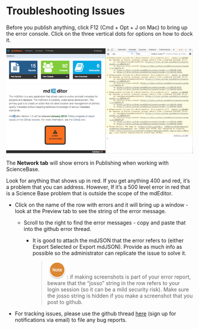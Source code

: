 # Troubleshooting Issues

Before you publish anything, click F12 \(Cmd + Opt + J on Mac\) to bring up the error console. Click on the three vertical dots for options on how to dock it.

![](/assets/ErrorCScreenshot.png)

The **Network tab** will show errors in Publishing when working with ScienceBase.

Look for anything that shows up in red. If you get anything 400 and red, it’s a problem that you can address. However, If it’s a 500 level error in red that is a Science Base problem that is outside the scope of the mdEditor.

* Click on the name of the row with errors and it will bring up a window - look at the Preview tab to see the string of the error message.

  * Scroll to the right to find the error messages - copy and paste that into the github error thread.

    * It is good to attach the mdJSON that the error refers to \(either Export Selected or Export mdJSON\). Provide as much info as possible so the administrator can replicate the issue to solve it.

      > ![](/assets/NoteSmall.png): if making screenshots is part of your error report, beware that the “josso” string in the row refers to your login session \(so it can be a mild security risk\). Make sure the josso string is hidden if you make a screenshot that you post to github.

* For tracking issues, please use the github thread [here](https://github.com/adiwg/mdEditor/issues/128) \(sign up for notifications via email\) to file any bug reports.



